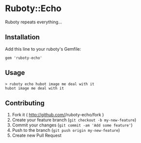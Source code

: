 # Ruboty::Echo
Ruboty repeats everything...

## Installation
Add this line to your ruboty's Gemfile:

    gem 'ruboty-echo'

## Usage
```
> ruboty echo hubot image me deal with it
hubot image me deal with it
```

## Contributing

1. Fork it ( http://github.com/<my-github-username>/ruboty-echo/fork )
2. Create your feature branch (`git checkout -b my-new-feature`)
3. Commit your changes (`git commit -am 'Add some feature'`)
4. Push to the branch (`git push origin my-new-feature`)
5. Create new Pull Request
